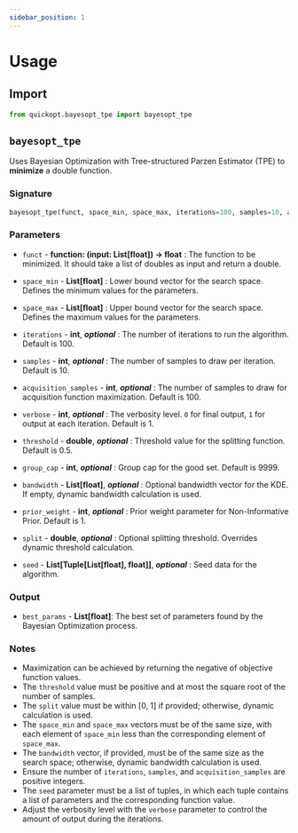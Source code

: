 ```yaml
---
sidebar_position: 1
---
```


# Usage
## Import
```python
from quickopt.bayesopt_tpe import bayesopt_tpe
```

## `bayesopt_tpe`

Uses Bayesian Optimization with Tree-structured Parzen Estimator (TPE) to **minimize** a double function.

### Signature

```python
bayesopt_tpe(funct, space_min, space_max, iterations=100, samples=10, acquisition_samples=100, verbose=1, threshold=0.5, group_cap=9999, bandwidth=[], prior_weight=1, split=-107.2931, seed=[])
```

### Parameters

- `funct` - **function: (input: List[float]) -> float** : The function to be minimized. It should take a list of doubles as input and return a double.

- `space_min` - **List[float]** : Lower bound vector for the search space. Defines the minimum values for the parameters.

- `space_max` - **List[float]** : Upper bound vector for the search space. Defines the maximum values for the parameters.

- `iterations` - **int**, ___optional___ : The number of iterations to run the algorithm. Default is 100.

- `samples` - **int**, ___optional___ : The number of samples to draw per iteration. Default is 10.

- `acquisition_samples` - **int**, ___optional___ : The number of samples to draw for acquisition function maximization. Default is 100.

- `verbose` - **int**, ___optional___ : The verbosity level. `0` for final output, `1` for output at each iteration. Default is 1.

- `threshold` - **double**, ___optional___ : Threshold value for the splitting function. Default is 0.5.

- `group_cap` - **int**, ___optional___ : Group cap for the good set. Default is 9999.

- `bandwidth` - **List[float]**, ___optional___ : Optional bandwidth vector for the KDE. If empty, dynamic bandwidth calculation is used.

- `prior_weight` - **int**, ___optional___ : Prior weight parameter for Non-Informative Prior. Default is 1.

- `split` - **double**, ___optional___ : Optional splitting threshold. Overrides dynamic threshold calculation.

- `seed` - **List[Tuple[List[float], float]]**, ___optional___ : Seed data for the algorithm.

### Output

- `best_params` - **List[float]**: The best set of parameters found by the Bayesian Optimization process.

### Notes

- Maximization can be achieved by returning the negative of objective function values.
- The `threshold` value must be positive and at most the square root of the number of samples.
- The `split` value must be within [0, 1] if provided; otherwise, dynamic calculation is used.
- The `space_min` and `space_max` vectors must be of the same size, with each element of `space_min` less than the corresponding element of `space_max`.
- The `bandwidth` vector, if provided, must be of the same size as the search space; otherwise, dynamic bandwidth calculation is used.
- Ensure the number of `iterations`, `samples`, and `acquisition_samples` are positive integers.
- The `seed` parameter must be a list of tuples, in which each tuple contains a list of parameters and the corresponding function value.
- Adjust the verbosity level with the `verbose` parameter to control the amount of output during the iterations.
